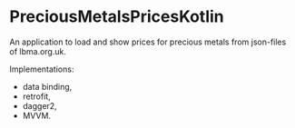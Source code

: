 # PreciousMetalsPricesKotlin
An application to load and show prices for precious metals from json-files of lbma.org.uk.

Implementations:
- data binding,
- retrofit,
- dagger2,
- MVVM.
